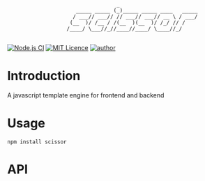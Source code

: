 ```ascii
                                   _                         
                      _____ _____ (_)_____ _____ ____   _____
                     / ___// ___// // ___// ___// __ \ / ___/
                    (__  )/ /__ / /(__  )(__  )/ /_/ // /    
                   /____/ \___//_//____//____/ \____//_/     
                                                             
```
[![Node.js CI](https://github.com/chankamlam/scissor/actions/workflows/node.js.yml/badge.svg)](https://github.com/chankamlam/scissor/actions/workflows/node.js.yml)
[![MIT Licence](https://badges.frapsoft.com/os/mit/mit.svg?v=103)](https://opensource.org/licenses/mit-license.php)
[![author](https://img.shields.io/badge/author-chankamlam-blue.svg)](https://github.com/chankamlam)

# Introduction
A javascript template engine for frontend and backend
# Usage
```
npm install scissor
```
# API
